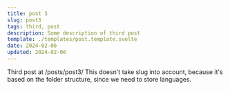 ```yaml
---
title: post 3
slug: post3
tags: third, post
description: Some description of third post
template: ./templates/post.template.svelte
date: 2024-02-06
updated: 2024-02-06
---
```


Third post at /posts/post3/
This doesn't take slug into account, because it's based on the folder structure, since we need to store languages.
